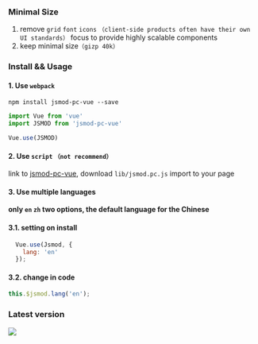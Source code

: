 ### Minimal Size

1. remove `grid` `font` `icons` `（client-side products often have their own UI standards）` focus to provide highly scalable components
2. keep minimal size`（gizp 40k）`


### Install && Usage

#### 1. Use `webpack`

```
npm install jsmod-pc-vue --save

```


```javascript
import Vue from 'vue'
import JSMOD from 'jsmod-pc-vue'

Vue.use(JSMOD)
```

#### 2. Use `script` `（not recommend）`

link to [jsmod-pc-vue](https://github.com/chaogao/jsmod-pc-vue), download `lib/jsmod.pc.js` import to your page

#### 3. Use multiple languages

**only `en` `zh` two options, the default language for the Chinese**

#### 3.1. setting on install

```javascript
  Vue.use(Jsmod, {
    lang: 'en'
  });
```

#### 3.2. change in code

```javascript
this.$jsmod.lang('en');
```


### Latest version

<a href="https://github.com/chaogao/jsmod-pc-vue" target="_blank">
  <img src="https://img.shields.io/npm/v/jsmod-pc-vue.svg?style=flat-square">
</a>
